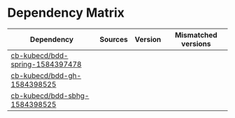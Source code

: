# Dependency Matrix

Dependency | Sources | Version | Mismatched versions
---------- | ------- | ------- | -------------------
[cb-kubecd/bdd-spring-1584397478](https://github.com/cb-kubecd/bdd-spring-1584397478.git) |  | []() | 
[cb-kubecd/bdd-gh-1584398525](https://github.com/cb-kubecd/bdd-gh-1584398525.git) |  | []() | 
[cb-kubecd/bdd-sbhg-1584398525](https://github.com/cb-kubecd/bdd-sbhg-1584398525.git) |  | []() | 
